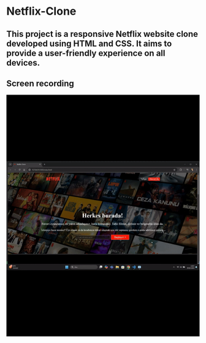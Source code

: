 # Netflix-Clone

<h2>This project is a responsive Netflix website clone developed using HTML and CSS. It aims to provide a user-friendly experience on all devices.</h2>

<h2>Screen recording</h2>

![](nfekran.gif)
